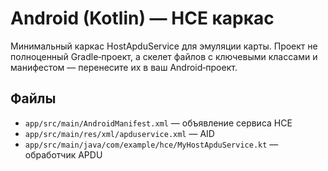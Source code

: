 
# Android (Kotlin) — HCE каркас

Минимальный каркас HostApduService для эмуляции карты.
Проект не полноценный Gradle‑проект, а скелет файлов с ключевыми классами и манифестом — перенесите их в ваш Android‑проект.

## Файлы
- `app/src/main/AndroidManifest.xml` — объявление сервиса HCE
- `app/src/main/res/xml/apduservice.xml` — AID
- `app/src/main/java/com/example/hce/MyHostApduService.kt` — обработчик APDU

